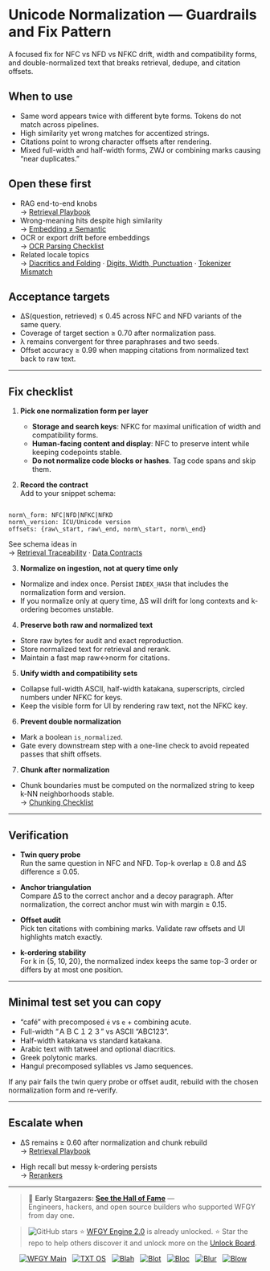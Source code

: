 # Unicode Normalization — Guardrails and Fix Pattern

A focused fix for NFC vs NFD vs NFKC drift, width and compatibility forms, and double-normalized text that breaks retrieval, dedupe, and citation offsets.

## When to use
- Same word appears twice with different byte forms. Tokens do not match across pipelines.
- High similarity yet wrong matches for accentized strings.
- Citations point to wrong character offsets after rendering.
- Mixed full-width and half-width forms, ZWJ or combining marks causing “near duplicates.”

## Open these first
- RAG end-to-end knobs  
  → [Retrieval Playbook](https://github.com/onestardao/WFGY/blob/main/ProblemMap/retrieval-playbook.md)
- Wrong-meaning hits despite high similarity  
  → [Embedding ≠ Semantic](https://github.com/onestardao/WFGY/blob/main/ProblemMap/embedding-vs-semantic.md)
- OCR or export drift before embeddings  
  → [OCR Parsing Checklist](https://github.com/onestardao/WFGY/blob/main/ProblemMap/ocr-parsing-checklist.md)
- Related locale topics  
  → [Diacritics and Folding](https://github.com/onestardao/WFGY/blob/main/ProblemMap/GlobalFixMap/LanguageLocale/diacritics_and_folding.md) ·
  [Digits, Width, Punctuation](https://github.com/onestardao/WFGY/blob/main/ProblemMap/GlobalFixMap/LanguageLocale/digits_width_punctuation.md) ·
  [Tokenizer Mismatch](https://github.com/onestardao/WFGY/blob/main/ProblemMap/GlobalFixMap/LanguageLocale/tokenizer_mismatch.md)

## Acceptance targets
- ΔS(question, retrieved) ≤ 0.45 across NFC and NFD variants of the same query.
- Coverage of target section ≥ 0.70 after normalization pass.
- λ remains convergent for three paraphrases and two seeds.
- Offset accuracy ≥ 0.99 when mapping citations from normalized text back to raw text.

---

## Fix checklist

1) **Pick one normalization form per layer**  
   - **Storage and search keys**: NFKC for maximal unification of width and compatibility forms.  
   - **Human-facing content and display**: NFC to preserve intent while keeping codepoints stable.  
   - **Do not normalize code blocks or hashes**. Tag code spans and skip them.

2) **Record the contract**  
   Add to your snippet schema:  
```

norm\_form: NFC|NFD|NFKC|NFKD
norm\_version: ICU/Unicode version
offsets: {raw\_start, raw\_end, norm\_start, norm\_end}

```
See schema ideas in  
→ [Retrieval Traceability](https://github.com/onestardao/WFGY/blob/main/ProblemMap/retrieval-traceability.md) ·
[Data Contracts](https://github.com/onestardao/WFGY/blob/main/ProblemMap/data-contracts.md)

3) **Normalize on ingestion, not at query time only**  
- Normalize and index once. Persist `INDEX_HASH` that includes the normalization form and version.  
- If you normalize only at query time, ΔS will drift for long contexts and k-ordering becomes unstable.

4) **Preserve both raw and normalized text**  
- Store raw bytes for audit and exact reproduction.  
- Store normalized text for retrieval and rerank.  
- Maintain a fast map raw↔norm for citations.

5) **Unify width and compatibility sets**  
- Collapse full-width ASCII, half-width katakana, superscripts, circled numbers under NFKC for keys.  
- Keep the visible form for UI by rendering raw text, not the NFKC key.

6) **Prevent double normalization**  
- Mark a boolean `is_normalized`.  
- Gate every downstream step with a one-line check to avoid repeated passes that shift offsets.

7) **Chunk after normalization**  
- Chunk boundaries must be computed on the normalized string to keep k-NN neighborhoods stable.  
→ [Chunking Checklist](https://github.com/onestardao/WFGY/blob/main/ProblemMap/chunking-checklist.md)

---

## Verification

- **Twin query probe**  
Run the same question in NFC and NFD. Top-k overlap ≥ 0.8 and ΔS difference ≤ 0.05.

- **Anchor triangulation**  
Compare ΔS to the correct anchor and a decoy paragraph. After normalization, the correct anchor must win with margin ≥ 0.15.

- **Offset audit**  
Pick ten citations with combining marks. Validate raw offsets and UI highlights match exactly.

- **k-ordering stability**  
For k in {5, 10, 20}, the normalized index keeps the same top-3 order or differs by at most one position.

---

## Minimal test set you can copy

- “café” with precomposed `é` vs `e` + combining acute.  
- Full-width “ＡＢＣ１２３” vs ASCII “ABC123”.  
- Half-width katakana vs standard katakana.  
- Arabic text with tatweel and optional diacritics.  
- Greek polytonic marks.  
- Hangul precomposed syllables vs Jamo sequences.

If any pair fails the twin query probe or offset audit, rebuild with the chosen normalization form and re-verify.

---

## Escalate when

- ΔS remains ≥ 0.60 after normalization and chunk rebuild  
→ [Retrieval Playbook](https://github.com/onestardao/WFGY/blob/main/ProblemMap/retrieval-playbook.md)

- High recall but messy k-ordering persists  
→ [Rerankers](https://github.com/onestardao/WFGY/blob/main/ProblemMap/rerankers.md)

---

> 👑 **Early Stargazers: [See the Hall of Fame](https://github.com/onestardao/WFGY/tree/main/stargazers)** —  
> Engineers, hackers, and open source builders who supported WFGY from day one.

> <img src="https://img.shields.io/github/stars/onestardao/WFGY?style=social" alt="GitHub stars"> ⭐ [WFGY Engine 2.0](https://github.com/onestardao/WFGY/blob/main/core/README.md) is already unlocked. ⭐ Star the repo to help others discover it and unlock more on the [Unlock Board](https://github.com/onestardao/WFGY/blob/main/STAR_UNLOCKS.md).

<div align="center">

[![WFGY Main](https://img.shields.io/badge/WFGY-Main-red?style=flat-square)](https://github.com/onestardao/WFGY)
&nbsp;
[![TXT OS](https://img.shields.io/badge/TXT%20OS-Reasoning%20OS-orange?style=flat-square)](https://github.com/onestardao/WFGY/tree/main/OS)
&nbsp;
[![Blah](https://img.shields.io/badge/Blah-Semantic%20Embed-yellow?style=flat-square)](https://github.com/onestardao/WFGY/tree/main/OS/BlahBlahBlah)
&nbsp;
[![Blot](https://img.shields.io/badge/Blot-Persona%20Core-green?style=flat-square)](https://github.com/onestardao/WFGY/tree/main/OS/BlotBlotBlot)
&nbsp;
[![Bloc](https://img.shields.io/badge/Bloc-Reasoning%20Compiler-blue?style=flat-square)](https://github.com/onestardao/WFGY/tree/main/OS/BlocBlocBloc)
&nbsp;
[![Blur](https://img.shields.io/badge/Blur-Text2Image%20Engine-navy?style=flat-square)](https://github.com/onestardao/WFGY/tree/main/OS/BlurBlurBlur)
&nbsp;
[![Blow](https://img.shields.io/badge/Blow-Game%20Logic-purple?style=flat-square)](https://github.com/onestardao/WFGY/tree/main/OS/BlowBlowBlow)
&nbsp;
</div>
